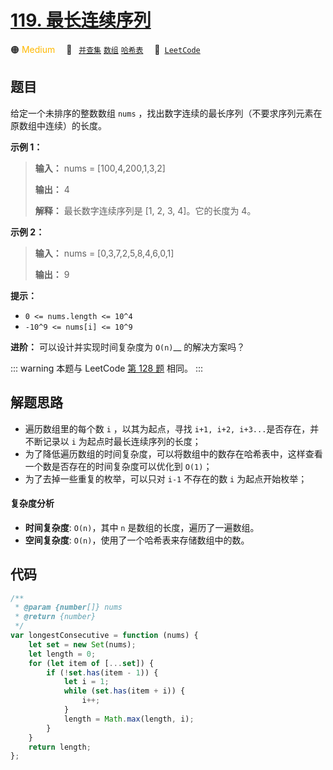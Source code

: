# [119. 最长连续序列](https://leetcode.cn/problems/WhsWhI)

🟠 <font color=#ffb800>Medium</font>&emsp; 🔖&ensp; [`并查集`](/tag/union-find.md) [`数组`](/tag/array.md) [`哈希表`](/tag/hash-table.md)&emsp; 🔗&ensp;[`LeetCode`](https://leetcode.cn/problems/WhsWhI)

## 题目

给定一个未排序的整数数组 `nums` ，找出数字连续的最长序列（不要求序列元素在原数组中连续）的长度。

**示例 1：**

> **输入：** nums = [100,4,200,1,3,2]
>
> **输出：** 4
>
> **解释：** 最长数字连续序列是 [1, 2, 3, 4]。它的长度为 4。

**示例 2：**

> **输入：** nums = [0,3,7,2,5,8,4,6,0,1]
>
> **输出：** 9

**提示：**

- `0 <= nums.length <= 10^4`
- `-10^9 <= nums[i] <= 10^9`

**进阶：** 可以设计并实现时间复杂度为 `O(n)`\_\_ 的解决方案吗？

::: warning
本题与 LeetCode [第 128 题](../problem/0128.md) 相同。
:::

## 解题思路

- 遍历数组里的每个数 `i` ，以其为起点，寻找 `i+1, i+2, i+3...`是否存在，并不断记录以 `i` 为起点时最长连续序列的长度；
- 为了降低遍历数组的时间复杂度，可以将数组中的数存在哈希表中，这样查看一个数是否存在的时间复杂度可以优化到 `O(1)`；
- 为了去掉一些重复的枚举，可以只对 `i-1` 不存在的数 `i` 为起点开始枚举；

#### 复杂度分析

- **时间复杂度**: `O(n)`，其中 `n` 是数组的长度，遍历了一遍数组。
- **空间复杂度**: `O(n)`，使用了一个哈希表来存储数组中的数。

## 代码

```javascript
/**
 * @param {number[]} nums
 * @return {number}
 */
var longestConsecutive = function (nums) {
	let set = new Set(nums);
	let length = 0;
	for (let item of [...set]) {
		if (!set.has(item - 1)) {
			let i = 1;
			while (set.has(item + i)) {
				i++;
			}
			length = Math.max(length, i);
		}
	}
	return length;
};
```
